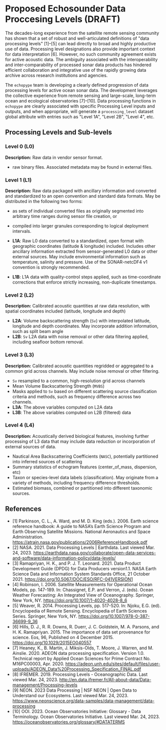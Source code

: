 # Proposed Echosounder Data Proccesing Levels (DRAFT)

The decades-long experience from the satellite remote sensing community has shown that a set of robust and well-articulated definitions of "data processing levels" [1]–[5] can lead directly to broad and highly productive use of data. Processing level designations also provide important context for data interpretation [6]. However, no such community agreement exists for active acoustic data. The ambiguity associated with the interoperability and inter-comparability of processed sonar data products has hindered efficient collaboration and integrative use of the rapidly growing data archive across research institutions and agencies.

The `echopype` team is developing a clearly defined progression of data processing levels for active ocean sonar data. The development leverages the collective experience from remote sensing and large-scale, long-term ocean and ecological observatories [7]–[10]. Data processing functions in `echopype` are clearly associated with specific Processing Level inputs and outputs, and when appropriate, will generate a `processing_level` dataset global attribute with entries such as "Level 1A", "Level 2B", "Level 4", etc.


## Processing Levels and Sub-levels

### Level 0 (L0)

**Description:**  Raw data in vendor sensor format.

- raw binary files. Associated metadata may be found in external files.

### Level 1 (L1)

**Description:** Raw data packaged with ancillary information and converted and standardized to an open convention and standard data formats. May be distributed in the following two forms:
  - as sets of individual converted files as originally segmented into arbitrary time ranges during sensor file creation, or
  - compiled into larger granules corresponding to logical deployment intervals.

- **L1A**: Raw L0 data converted to a standardized, open format with geographic coordinates (latitude & longitude) included. Includes other ancillary information extracted from sensor-generated L0 data or other external sources. May include environmental information such as temperature, salinity and pressure. Use of the SONAR-netcDF4 v1 convention is strongly recommended.
- **L1B**: L1A data with quality-control steps applied, such as time-coordinate corrections that enforce strictly increasing, non-duplicate timestamps.

### Level 2 (L2)

**Description:** Calibrated acoustic quantities at raw data resolution, with spatial coordinates included (latitude, longitude and depth)

- **L2A**: Volume backscattering strength (`Sv`) with interpolated latitude, longitude and depth coordinates. May incorporate addition information, such as  split beam angle
- **L2B**: `Sv` L2A data with noise removal or other data filtering applied, including seafloor bottom removal.

### Level 3 (L3)

**Description:** Calibrated acoustic quantities regridded or aggregated to a common grid across channels. May include noise removal or other filtering.

- `Sv` resampled to a common, high-resolution grid across channels
- Mean Volume Backscattering Strength (`MVBS`)
- Masks applied to `Sv` based on different scattering source classification criteria and methods, such as frequency difference across two channels.
- **L3A**: The above variables computed on L2A data
- **L3B**: The above variables computed on L2B (filtered) data

### Level 4 (L4)

**Description:** Acoustically derived biological features, involving further processing of L3 data that may include data reduction or incorporation of external sources of data.

- Nautical Area Backscattering Coefficients (`NASC`), potentially partitioned into inferred sources of scattering
- Summary statistics of echogram features (center_of_mass, dispersion, etc)
- Taxon or species-level data labels (classification). May originate from a variety of methods, including frequency difference thresholds.
- Estimated biomass, combined or partitioned into different taxonomic sources.


## References

- [1] Parkinson, C. L., A. Ward, and M. D. King (eds.). 2006. Earth science reference handbook: A guide to NASA’s Earth Science Program and Earth Observing Satellite Missions. National Aeronautics and Space Administration. https://atrain.nasa.gov/publications/2006ReferenceHandbook.pdf
- [2] NASA. 2021. Data Processing Levels | Earthdata. Last viewed Mar. 24, 2023. https://earthdata.nasa.gov/collaborate/open-data-services-and-software/data-information-policy/data-levels/
- [3] Ramapriyan, H. K., and P. J. T. Leonard. 2021. Data Product Development Guide (DPDG) for Data Producers version1.1. NASA Earth Science Data and Information System Standards Office, 21 October 2021. https://doi.org/10.5067/DOC/ESO/RFC-041VERSION1
- [4] Robinson, I. 2006. Satellite Measurements for Operational Ocean Models, pp. 147-189. In: Chassignet, E.P. and Verron, J. (eds). Ocean Weather Forecasting: An Integrated View of Oceanography. Springer, New York, NY. https://doi.org/10.1007/1-4020-4028-8_6
- [5] Weaver, R. 2014. Processing Levels, pp. 517-520. In: Njoku, E.G. (ed). Encyclopedia of Remote  Sensing. Encyclopedia of Earth Sciences Series. Springer, New York, NY.  https://doi.org/10.1007/978-0-387-36699-9_36
- [6] Hills, D. J., R. R. Downs, R. Duerr, J. C. Goldstein, M. A. Parsons, and H. K. Ramapriyan. 2015. The importance of data set provenance for science. Eos, 96, Published on 4 December 2015. https://doi.org/10.1029/2015EO040557
- [7] Heaney, K., B. Martin, J. Miksis-Olds, T. Moore, J. Warren, and M. Ainslie. 2020. ADEON data processing specification. Version 1.0. Technical report by Applied Ocean Sciences for Prime Contract No. M16PC00003, Apr. 2020. https://adeon.unh.edu/sites/default/files/user-uploads/ADEON_Data%20Processing_Specification_FINAL.pdf
- [8] IFREMER. 2019. Processing Levels - Oceanographic Data. Last viewed Mar. 24, 2023. http://en.data.ifremer.fr/All-about-data/Data-management/Processing-levels
- [9] NEON. 2023 Data Processing | NSF NEON | Open Data to Understand our Ecosystems. Last viewed Mar. 24, 2023. https://www.neonscience.org/data-samples/data-management/data-processing
- [10] OOI. 2023. Ocean Observatories Initiative: Glossary - Data Terminology. Ocean Observatories Initiative. Last viewed Mar. 24, 2023. https://oceanobservatories.org/glossary/#DATATERMS
